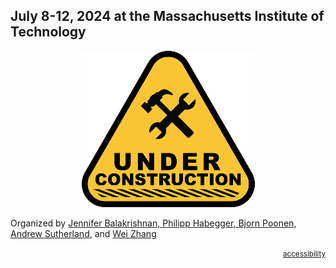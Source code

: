 <h2>July 8-12, 2024 at the Massachusetts Institute of Technology</h2>
<p style="text-align: center;"><img src="under-construction.png" alt="Under constuction"></p>
<p>Organized by <a href="https://math.bu.edu/people/jbala/">Jennifer Balakrishnan, <a href="https://numbertheory.dmi.unibas.ch/habegger/">Philipp Habegger, <a href="https://math.mit.edu/~poonen/">Bjorn Poonen</a>, <a href="https://math.mit.edu/~drew/">Andrew Sutherland</a>, and <a href="https://math.mit.edu/~wz2113/">Wei Zhang</a>
<small><p style="text-align: right;"><a href="https://accessibility.mit.edu/">accessibility</a></p></small>

